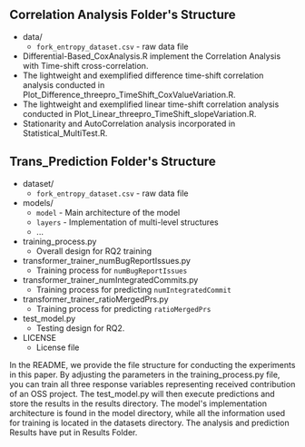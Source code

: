 ## Correlation Analysis Folder's Structure
- data/
   - `fork_entropy_dataset.csv` - raw data file
- Differential-Based_CoxAnalysis.R implement the Correlation Analysis with Time-shift cross-correlation.
- The lightweight and exemplified difference time-shift correlation analysis conducted in Plot_Difference_threepro_TimeShift_CoxValueVariation.R.
- The lightweight and exemplified linear time-shift correlation analysis conducted in Plot_Linear_threepro_TimeShift_slopeVariation.R.
- Stationarity and AutoCorrelation analysis incorporated in Statistical_MultiTest.R.

## Trans_Prediction Folder's Structure
- dataset/
   - `fork_entropy_dataset.csv` - raw data file
- models/
   - `model` - Main architecture of the model
   - `layers` - Implementation of multi-level structures
   - ...
- training_process.py
   - Overall design for RQ2 training
- transformer_trainer_numBugReportIssues.py
   - Training process for `numBugReportIssues`
- transformer_trainer_numIntegratedCommits.py
   - Training process for predicting `numIntegratedCommit`
- transformer_trainer_ratioMergedPrs.py
   - Training process for predicting `ratioMergedPrs`
- test_model.py
   - Testing design for RQ2.
- LICENSE
   - License file

In the README, we provide the file structure for conducting the experiments in this paper. By adjusting the parameters in the training_process.py file, you can train all three response variables representing received contribution of an OSS project.  The test_model.py will then execute predictions and store the results in the results directory. The model's implementation architecture is found in the model directory, while all the information used for training is located in the datasets directory.
The analysis and prediction Results have put in Results Folder.
